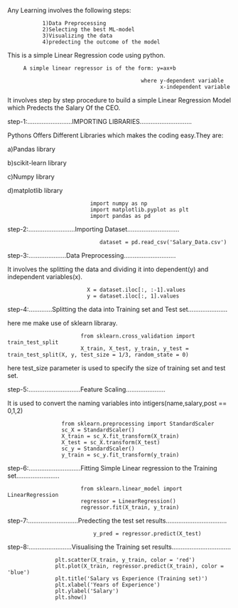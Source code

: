 Any Learning involves the following steps:
    
    
               1)Data Preprocessing
               2)Selecting the best ML-model
               3)Visualizing the data
               4)predecting the outcome of the model





This is a simple Linear Regression code using python.

         A simple linear regressor is of the form: y=ax+b
         
                                              where y-dependent variable
                                                    x-independent variable
               
               
It involves step by step procedure to build a simple Linear Regression Model which Predects the Salary Of the CEO.



step-1:.........................IMPORTING LIBRARIES.............................

Pythons Offers Different Libraries which makes the coding easy.They are:

a)Pandas library

b)scikit-learn library

c)Numpy library

d)matplotlib library

                              import numpy as np
                              import matplotlib.pyplot as plt
                              import pandas as pd

step-2:..........................Importing Dataset.............................

                                 dataset = pd.read_csv('Salary_Data.csv')
                                 
step-3:.....................Data Preprocessing.............................

It involves the splitting the data and dividing it into dependent(y) and independent variables(x).

                          
                             X = dataset.iloc[:, :-1].values
                             y = dataset.iloc[:, 1].values
                             
step-4:.............Splitting the data into Training set and Test set......................

here me make use of sklearn libraray.

                           from sklearn.cross_validation import train_test_split
                           X_train, X_test, y_train, y_test = train_test_split(X, y, test_size = 1/3, random_state = 0)
here test_size parameter is used to specify the size of training set and test set.

step-5:.............................Feature Scaling......................

It is used to convert the naming variables into intigers(name,salary,post == 0,1,2)

                     from sklearn.preprocessing import StandardScaler
                     sc_X = StandardScaler()
                     X_train = sc_X.fit_transform(X_train)
                     X_test = sc_X.transform(X_test)
                     sc_y = StandardScaler()
                     y_train = sc_y.fit_transform(y_train)
                     
step-6:.............................Fitting Simple Linear regression to the Training set........................

                           from sklearn.linear_model import LinearRegression
                           regressor = LinearRegression()
                           regressor.fit(X_train, y_train)

step-7:............................Predecting the test set results..................................

                               y_pred = regressor.predict(X_test)

step-8:........................Visualising the Training set results.................................


                   plt.scatter(X_train, y_train, color = 'red')
                   plt.plot(X_train, regressor.predict(X_train), color = 'blue')
                   plt.title('Salary vs Experience (Training set)')
                   plt.xlabel('Years of Experience')
                   plt.ylabel('Salary')
                   plt.show()

                            
